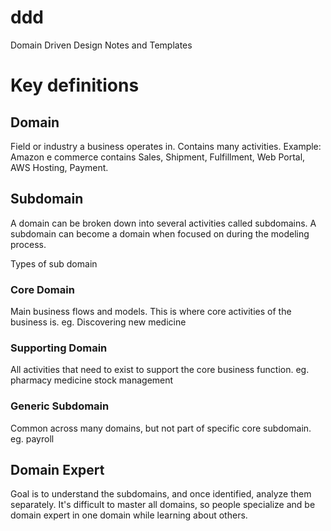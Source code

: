 # ddd
Domain Driven Design Notes and Templates

# Key definitions

## Domain
Field or industry a business operates in. Contains many activities.
Example: Amazon e commerce contains Sales, Shipment, Fulfillment, Web Portal, AWS Hosting, Payment.

## Subdomain
A domain can be broken down into several activities called subdomains. A subdomain can become a domain when focused on during the modeling process. 

Types of sub domain
### Core Domain
Main business flows and models. This is where core activities of the business is. eg. Discovering new medicine
### Supporting Domain
All activities that need to exist to support the core business function. eg. pharmacy medicine stock management
### Generic Subdomain
Common across many domains, but not part of specific core subdomain. eg. payroll

## Domain Expert
Goal is to understand the subdomains, and once identified, analyze them separately. It's difficult to master all domains, so people specialize and be domain expert in one domain while learning about others.

